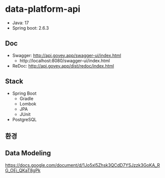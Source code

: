 # data-platform-api
- Java: 17
- Spring boot: 2.6.3

## Doc
- Swagger: http://api.govey.app/swagger-ui/index.html
  - http://localhost:8080/swagger-ui/index.html
- ReDoc: http://api.govey.app/dist/redoc/index.html

## Stack
* Spring Boot
  * Gradle
  * Lombok
  * JPA
  * JUnit
* PostgreSQL

## 환경



## Data Modeling
https://docs.google.com/document/d/1Jo5xl5Zhsk3QCdD7YSJzzk3GoKA_RG_OEj_QKaT8gPk
